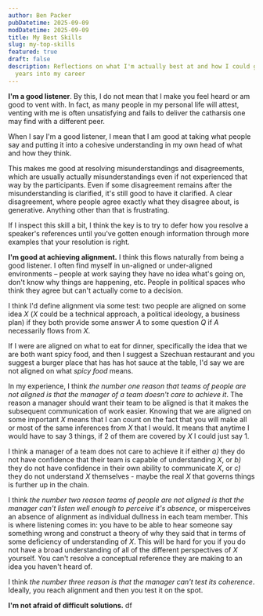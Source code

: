 ```yaml
---
author: Ben Packer
pubDatetime: 2025-09-09
modDatetime: 2025-09-09
title: My Best Skills
slug: my-top-skills
featured: true
draft: false
description: Reflections on what I'm actually best at and how I could grow 8
  years into my career
---
```

**I'm a good listener**. By this, I do not mean that I make you feel heard or am good to vent with. In fact, as many people in my personal life will attest, venting with me is often unsatisfying and fails to deliver the catharsis one may find with a different peer.

When I say I'm a good listener, I mean that I am good at taking what people say and putting it into a cohesive understanding in my own head of what and how they think.

This makes me good at resolving misunderstandings and disagreements, which are usually actually misunderstandings even if not experienced that way by the participants. Even if some disagreement remains after the misunderstanding is clarified, it's still good to have it clarified. A clear disagreement, where people agree exactly what they disagree about, is generative. Anything other than that is frustrating.

If I inspect this skill a bit, I think the key is to try to defer how you resolve a speaker's references until you've gotten enough information through more examples that your resolution is right.

**I'm good at achieving alignment.** I think this flows naturally from being a good listener. I often find myself in un-aligned or under-aligned environments – people at work saying they have no idea what's going on, don't know why things are happening, etc. People in political spaces who think they agree but can't actually come to a decision.

I think I'd define alignment via some test: two people are aligned on some idea _X_ (_X_ could be a technical approach, a political ideology, a business plan) if they both provide some answer _A_ to some question _Q_ if _A_ necessarily flows from _X_.

If I were are aligned on what to eat for dinner, specifically the idea that we are both want spicy food, and then I suggest a Szechuan restaurant and you suggest a burger place that has has hot sauce at the table, I'd say we are not aligned on what _spicy food_ means.

In my experience, I think _the number one reason that teams of people are not aligned is that the manager of a team doesn't care to achieve it_. The reason a manager should want their team to be aligned is that it makes the subsequent communication of work easier. Knowing that we are aligned on some important _X_ means that I can count on the fact that you will make all or most of the same inferences from _X_ that I would. It means that anytime I would have to say 3 things, if 2 of them are covered by _X_ I could just say 1.

I think a manager of a team does not care to achieve it if either _a)_ they do not have confidence that their team is capable of understanding _X_, or _b)_ they do not have confidence in their own ability to communicate _X_, or _c)_ they do not understand _X_ themselves - maybe the real _X_ that governs things is further up in the chain.

I think _the number two reason teams of people are not aligned is that the manager can't listen well enough to perceive it's absence,_ or misperceives an absence of alignment as individual dullness in each team member. This is where listening comes in: you have to be able to hear someone say something wrong and construct a theory of why they said that in terms of some deficiency of understanding of _X_. This will be hard for you if you do not have a broad understanding of all of the different perspectives of _X_ yourself. You can't resolve a conceptual reference they are making to an idea you haven't heard of.

I think _the number three reason is that the manager can't test its coherence_. Ideally, you reach alignment and then you test it on the spot.

**I'm not afraid of difficult solutions.** df